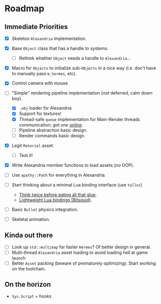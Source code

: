 # Roadmap

## Immediate Priorities
- [x] Skeleton `Alexandria` implementation.
- [x] Base `Object` class that has a handle to systems.
	+ [ ] Rethink whether `Object` needs a handle to `Alexandria`...
- [x] Macro for `Objects` to initialize sub-`Objects` in a nice way (i.e. don't have to manually pass `m_hermes`, etc).

- [x] Control camera with mouse
- [ ] "Simple" rendering pipeline implementation (_not_ deferred, calm down boy).
	+ [x] `.obj` loader for Alexandria
	+ [x] Support for textures!
	+ [x] Thread-safe `queue` implementation for Main-Render threads communication; *got one [online](http://www.moodycamel.com/blog/2014/a-fast-general-purpose-lock-free-queue-for-c++)*.
	+ [ ] Pipeline abstraction basic design.
	+ [ ] Render commands basic design.
- [x] Legit `Material` asset.
	+ [ ] Test it!
- [x] Write Alexandria member functions to load assets (no OOP).
- [ ] Use `apathy::Path` for everything in Alexandria.
- [ ] Start thinking about a minimal Lua binding interface (use `talloc`)
	+ [Think twice before eating all that glue](http://purplepwny.com/blog/binding_lua_to_c_think_twice_before_eating_that_glue.html).
	+ [Lightweight Lua bindings (Bitsquid)](http://bitsquid.blogspot.com.es/2011/06/lightweight-lua-bindings.html).
- [ ] Basic `Bullet` physics integration.
- [ ] Skeletal animation.

## Kinda out there
- [ ] Look up `std::multimap` for faster `Hermes`? Of better design in general.
- [ ] Multi-thread `Alexandria` asset loading to avoid loading hell at game launch
- [ ] Better `Asset` packing (beware of prematurely optimizing). Start working on the toolchain.

## On the horizon
- `Sys.Script` + hooks